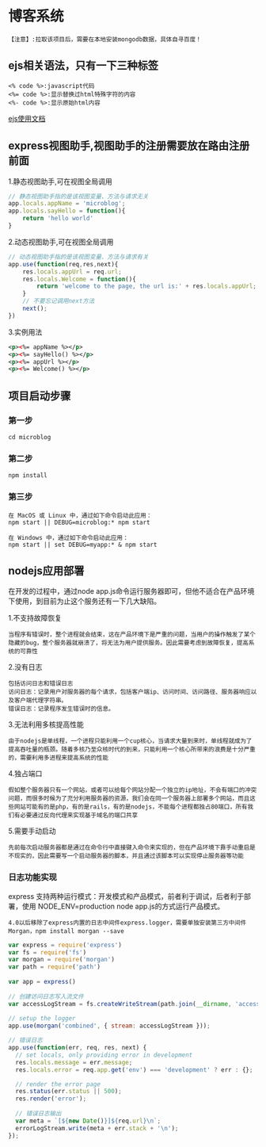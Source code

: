 # 博客系统
```
【注意】:拉取该项目后，需要在本地安装mongodb数据，具体自寻百度！
```
## ejs相关语法，只有一下三种标签
```
<% code %>:javascript代码
<%= code %>:显示替换过html特殊字符的内容
<%- code %>:显示原始html内容
```
[ejs使用文档](http://www.mamicode.com/info-detail-2346120.html?_blank)

## express视图助手,视图助手的注册需要放在路由注册前面

1.静态视图助手,可在视图全局调用
```javascript
// 静态视图助手指的是该视图变量、方法与请求无关
app.locals.appName = 'microblog';
app.locals.sayHello = function(){
    return 'hello world'
}
```
2.动态视图助手,可在视图全局调用
```javascript
// 动态视图助手指的是该视图变量、方法与请求有关
app.use(function(req,res,next){
    res.locals.appUrl = req.url;
    res.locals.Welcome = function(){
        return 'welcome to the page, the url is:' + res.locals.appUrl;
    }
    // 不要忘记调用next方法
    next();
})
```
3.实例用法
```XML
<p><%= appName %></p>
<p><%= sayHello() %></p>
<p><%= appUrl %></p>
<p><%= Welcome() %></p>
```
##  项目启动步骤

### 第一步

```
cd microblog

```
### 第二步

```
npm install

```

### 第三步

```
在 MacOS 或 Linux 中，通过如下命令启动此应用：
npm start || DEBUG=microblog:* npm start
```
```
在 Windows 中，通过如下命令启动此应用：
npm start || set DEBUG=myapp:* & npm start
```

## nodejs应用部署
在开发的过程中，通过node app.js命令运行服务器即可，但他不适合在产品环境下使用，到目前为止这个服务还有一下几大缺陷。

1.不支持故障恢复

```
当程序有错误时，整个进程就会结束，这在产品环境下是严重的问题，当用户的操作触发了某个隐藏的bug，整个服务器就崩溃了，将无法为用户提供服务。因此需要考虑到故障恢复，提高系统的可靠性
```

2.没有日志

```
包括访问日志和错误日志
访问日志：记录用户对服务器的每个请求，包括客户端ip、访问时间、访问路径、服务器响应以及客户端代理字符串。
错误日志：记录程序发生错误时的信息。
```

3.无法利用多核提高性能

```
由于nodejs是单线程，一个进程只能利用一个cup核心，当请求大量到来时，单线程就成为了提高吞吐量的瓶颈。随着多核乃至众核时代的到来，只能利用一个核心所带来的浪费是十分严重的，需要利用多进程来提高系统的性能
```

4.独占端口

```
假如整个服务器只有一个网站，或者可以给每个网站分配一个独立的ip地址，不会有端口的冲突问题，而很多时候为了充分利用服务器的资源，我们会在同一个服务器上部署多个网站，而且这些网站可能有的是php，有的是rails，有的是nodejs，不能每个进程都独占80端口，所有我们有必要通过反向代理来实现基于域名的端口共享
```

5.需要手动启动

```
先前每次启动服务器都是通过在命令行中直接键入命令来实现的，但在产品环境下靠手动重启是不现实的，因此需要写一个启动服务器的脚本，并且通过该脚本可以实现停止服务器等功能
```

### 日志功能实现
express 支持两种运行模式：开发模式和产品模式，前者利于调试，后者利于部署，使用 NODE_ENV=production node app.js的方式运行产品模式。

```
4.0以后移除了express内置的日志中间件express.logger，需要单独安装第三方中间件Morgan，npm install morgan --save

```

```javascript
var express = require('express')
var fs = require('fs')
var morgan = require('morgan')
var path = require('path')
 
var app = express()
 
// 创建访问日志写入流文件
var accessLogStream = fs.createWriteStream(path.join(__dirname, 'access.log'), { flags: 'a' })
 
// setup the logger
app.use(morgan('combined', { stream: accessLogStream }));

// 错误日志
app.use(function(err, req, res, next) {
  // set locals, only providing error in development
  res.locals.message = err.message;
  res.locals.error = req.app.get('env') === 'development' ? err : {};

  // render the error page
  res.status(err.status || 500);
  res.render('error');
  
  // 错误日志输出
  var meta = `[${new Date()}]${req.url}\n`;
  errorLogStream.write(meta + err.stack + '\n');
});
```